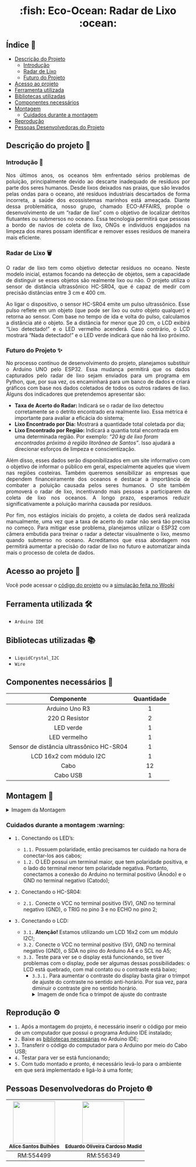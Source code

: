 <h1 align="center"> :fish: Eco-Ocean: Radar de Lixo :ocean: </h1>

## Índice :page_with_curl:

  * [Descrição do Projeto](#descrição-do-projeto-memo)
     * [Introdução](#introdução-page_facing_up)
     * [Radar de Lixo](#radar-de-lixo-wastebasket)
     * [Futuro do Projeto](#futuro-do-projeto-sparkles)
  * [Acesso ao projeto](#acesso-ao-projeto-file_folder)
  * [Ferramenta utilizada](#ferramenta-utilizada-hammer_and_wrench)
  * [Bibliotecas utilizadas](#bibliotecas-utilizadas-books)
  * [Componentes necessários](#componentes-necessários-toolbox)
  * [Montagem](#montagem-wrench)
     * [Cuidados durante a montagem](#cuidados-durante-a-montagem-warning)
  * [Reprodução](#reprodução-gear)
  * [Pessoas Desenvolvedoras do Projeto](#pessoas-desenvolvedoras-do-projeto-globe_with_meridians)

## Descrição do projeto :memo:

### Introdução :page_facing_up:
<p align="justify">Nos últimos anos, os oceanos têm enfrentado sérios problemas de poluição, principalmente devido ao descarte inadequado de resíduos por parte dos seres humanos. Desde lixos deixados nas praias, que são levados pelas ondas para o oceano, até resíduos industriais descartados de forma incorreta, a saúde dos ecossistemas marinhos está ameaçada. Diante dessa problemática, nosso grupo, chamado ECO-AFFAIRS, propõe o desenvolvimento de um “radar de lixo” com o objetivo de localizar detritos flutuantes ou submersos no oceano. Essa tecnologia permitirá que pessoas a bordo de navios de coleta de lixo, ONGs e indivíduos engajados na limpeza dos mares possam identificar e remover esses resíduos de maneira mais eficiente.</p>

### Radar de Lixo :wastebasket:
<p align="justify">O radar de lixo tem como objetivo detectar resíduos no oceano. Neste modelo inicial, estamos focando na detecção de objetos, sem a capacidade de distinguir se esses objetos são realmente lixo ou não. O projeto utiliza o sensor de distância ultrassônico HC-SR04, que é capaz de medir com precisão distâncias entre 3 cm e 400 cm.</p>
<p align="justify">Ao ligar o dispositivo, o  sensor HC-SR04 emite um pulso ultrassônico. Esse pulso reflete em um objeto (que pode ser lixo ou outro objeto qualquer) e retorna ao sensor. Com base no tempo de ida e volta do pulso, calculamos a distância até o objeto. Se a distância for menor que 20 cm, o LCD exibirá “Lixo detectado!” e o LED vermelho acenderá. Caso contrário, o LCD mostrará “Nada detectado!” e o LED verde indicará que não há lixo próximo.</p>

### Futuro do Projeto :sparkles:
<p align="justify">No processo contínuo de desenvolvimento do projeto, planejamos substituir o Arduino UNO pelo ESP32. Essa mudança permitirá que os dados capturados pelo radar de lixo sejam enviados para um programa em Python, que, por sua vez, os encaminhará para um banco de dados e criará gráficos com base nos dados coletados de todos os outros radares de lixo. Alguns dos indicadores que pretendemos apresentar são:</p>

* <strong> Taxa de Acerto do Radar: </strong> Indicará se o radar de lixo detectou corretamente se o detrito encontrado era realmente lixo. Essa métrica é importante para avaliar a eficácia do sistema;
* <strong> Lixo Encontrado por Dia: </strong> Mostrará a quantidade total coletada por dia;
* <strong> Lixo Encontrado por Região: </strong> Indicará a quantia total encontrada em uma determinada região. Por exemplo: *“20 kg de lixo foram encontrados próximo à região litorânea de Santos”*. Isso ajudará a direcionar esforços de limpeza e conscientização.

<p align="justify">Além disso, esses dados serão disponibilizados em um site informativo com o objetivo de informar o público em geral, especialmente aqueles que vivem nas regiões costeiras. Também queremos sensibilizar as empresas que dependem financeiramente dos oceanos e destacar a importância de combater a poluição causada pelos seres humanos. O site também promoverá o radar de lixo, incentivando mais pessoas a participarem da coleta de lixo nos oceanos. A longo prazo, esperamos reduzir significativamente a poluição marinha causada por resíduos.</p>
<p align="justify">Por fim, nos estágios iniciais do projeto, a coleta de dados será realizada manualmente, uma vez que a taxa de acerto do radar não será tão precisa no começo. Para mitigar esse problema, planejamos utilizar o ESP32 com câmera embutida para treinar o radar a detectar visualmente o lixo, mesmo quando submerso no oceano. Acreditamos que essa abordagem nos permitirá aumentar a precisão do radar de lixo no futuro e automatizar ainda mais o processo de coleta de dados.</p>

## Acesso ao projeto :file_folder:

Você pode acessar o [código do projeto](radarLixo.cpp) ou a [simulação feita no Wooki](https://wokwi.com/projects/399244694477130753)

## Ferramenta utilizada :hammer_and_wrench:

- ``Arduino IDE``

## Bibliotecas utilizadas :books:

- ``LiquidCrystal_I2C``
- ``Wire``

## Componentes necessários :toolbox:

|   Componente   | Quantidade |
|:--------------:|:----------:|
| Arduino Uno R3 |      1     |
| 220 Ω Resistor |      2     |
|    LED verde   |      1     |
|  LED vermelho  |      1     |
|  Sensor de distância ultrassônico HC-SR04  |      1     |
|   LCD 16x2 com módulo I2C    |      1     |
|      Cabo      |     12     |
|    Cabo USB    |      1     |

## Montagem :wrench:

<details>
  <summary>Imagem da Montagem</summary>
  <img src="https://github.com/AliceSBulhoes/GS-ECO-OCEAN/assets/101829188/25743e89-43e3-4e9a-b139-e0c86de3f578" alt="imagem-montagem">
</details>

<h3>Cuidados durante a montagem :warning:</h3>

- ``1.`` Conectando os LED’s:
   - ``1.1.`` Possuem polaridade, então precisamos ter cuidado na hora de conectar-los aos cabos;
   - ``1.2.`` O LED possui um terminal maior, que tem polaridade positiva, e o lado do terminal menor tem polaridade negativa. Portanto, conectamos a conexão do Arduino no terminal positivo (Ânodo) e o GND no terminal negativo (Catodo);

- ``2.`` Conectando o HC-SR04:
  - ``2.1.`` Conecte o VCC no terminal positivo (5V), GND no terminal negativo (GND), o TRIG no pino 3 e no ECHO no pino 2;

- ``3.`` Conectando o LCD:
  - ``3.1.`` **Atenção!** Estamos utilizando um LCD 16x2 com um módulo I2C!;
  - ``3.2.`` Conecte o VCC no terminal positivo (5V), GND no terminal negativo (GND), o SDA no pino do Arduino A4 e o SCL no A5;
  - ``3.3.`` Teste para ver se o display está funcionando, se tiver problemas com o display, pode ser algumas dessas possibilidades: o LCD está quebrado, com mal contato ou o contraste está baixo;
    - ``3.3.1.`` Para aumentar o contraste do display basta girar o trimpot de ajuste do contraste no sentido anti-horário. Por sua vez, para diminuir o contraste gire no sentido horário.
      <details>
        <summary>Imagem de onde fica o trimpot de ajuste do contraste</summary>
        <img src="https://github.com/AliceSBulhoes/GS-ECO-OCEAN/assets/101829188/d20125d7-4a07-4d44-b6c6-d400f683bab2" alt="Trimpot de ajuste">
      </details>
      
## Reprodução :gear:

- ``1.`` Após a montagem do projeto, é necessário inserir o código por meio de um computador que possui o programa Arduino IDE instalado;
- ``2.`` Baixe as [bibliotecas necessárias](#bibliotecas-utilizadas-books) no Arduino IDE; 
- ``3.`` Transferir o código do computador para  o Arduino por meio do Cabo USB;
- ``4.`` Testar para ver se está funcionando;
- ``5.`` Com tudo montado e pronto, é necessário levá-lo para o ambiente em que será implementado e ligá-lo á uma fonte;

## Pessoas Desenvolvedoras do Projeto :globe_with_meridians:

| [<img src="https://avatars.githubusercontent.com/u/101829188?v=4" width=115><br><sub>Alice Santos Bulhões</sub>](https://github.com/AliceSBulhoes) |  [<img src="https://avatars.githubusercontent.com/u/163866552?v=4" width=115><br><sub>Eduardo Oliveira Cardoso Madid</sub>](https://github.com/EduardoMadid) |  
| :---: | :---: | 
| RM:554499 | RM:556349 | 

